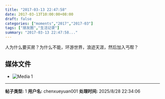 ```yaml
---
title: "2017-03-13 22:47:58"
date: 2017-03-13T10:00:00+08:00
draft: false
categories: ["moments","2017","2017-03"]
tags: ["朋友圈","生活记录"]
summary: "2017-03-13 22:47:58..."
---
```


人为什么要买房？为什么不能，环游世界，浪迹天涯，然后加入丐帮？

## 媒体文件

- ![Media 1](/Moments/photos/2017-03-13/201703132247580.jpg)

---

**帖子类型:** 1
**用户名:** chenxueyuan001
**处理时间:** 2025/8/28 22:34:06